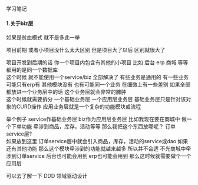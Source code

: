 学习笔记



#### 1.关于biz层
如果是贫血模式 就不是多此一举

项目前期 或者小项目没什么太大区别
但是项目大了以后 区别就很大了

项目开发到后期的话 你一个项目内包含有其他的小项目 比如 后台 erp 商城 等等 都用的是同一个数据库         
这个时候 就不能使用一个service/biz 全部解决了 有些业务是通用的 有一些业务可能只有erp有 其他模块没有 
也有可能同一个业务 在细微上有一些差别 如果全部都放进一个业务层中的话 这个业务层就会非常的臃肿    
这个时候就需要拆分 一个基础业务层 一个应用层业务层 
基础业务层只是针对该对象的CURD操作 应用业务层就是一个复杂的功能模块或流程

举个例子 service作基础业务层 biz作为应用层业务层
比如我现在要在商城中 做一个下单功能 牵涉到商品，库存，活动等等 那么我把这个东西放哪呢？ 订单service层?   
如果放到这里 订单service层中就会引入商品，库存，活动的service或dao 如果还有其他功能 那么这个模块牵涉到的功能就越来越多 
所以并不合适 不光商城中牵涉到订单service 后台也可能会用到 erp也可能会用到 那么这时候就需要做个一个应用层

可以去了解一下 DDD 领域驱动设计